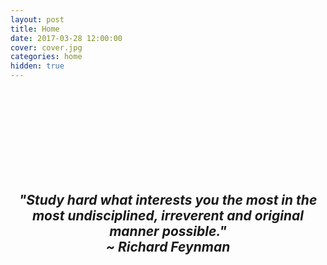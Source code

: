 ```yaml
---
layout: post
title: Home
date: 2017-03-28 12:00:00
cover: cover.jpg
categories: home
hidden: true
---
```


<html>
<br><br>
<br><br>
<br><br>
<br><br>
</html>

<html>
<center>
<h2>
<i>
"Study hard what interests you the most in the most undisciplined, irreverent and original manner possible."
<br>
~ Richard Feynman
</i>
</h2>
</center>
</html>
